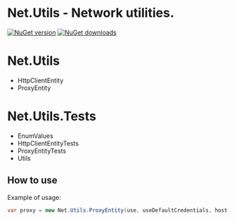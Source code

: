 # **Net.Utils** - Network utilities.

[![NuGet version](https://img.shields.io/nuget/v/Net.Utils.svg?style=flat)](https://www.nuget.org/packages/Net.Utils/)
[![NuGet downloads](https://img.shields.io/nuget/dt/Net.Utils.svg)](https://www.nuget.org/packages/Net.Utils/)

# Net.Utils
- HttpClientEntity
- ProxyEntity

# Net.Utils.Tests
- EnumValues
- HttpClientEntityTests
- ProxyEntityTests
- Utils


## How to use
Example of usage:

```C#
var proxy = new Net.Utils.ProxyEntity(use, useDefaultCredentials, host, port, domain, username, password);
``` 